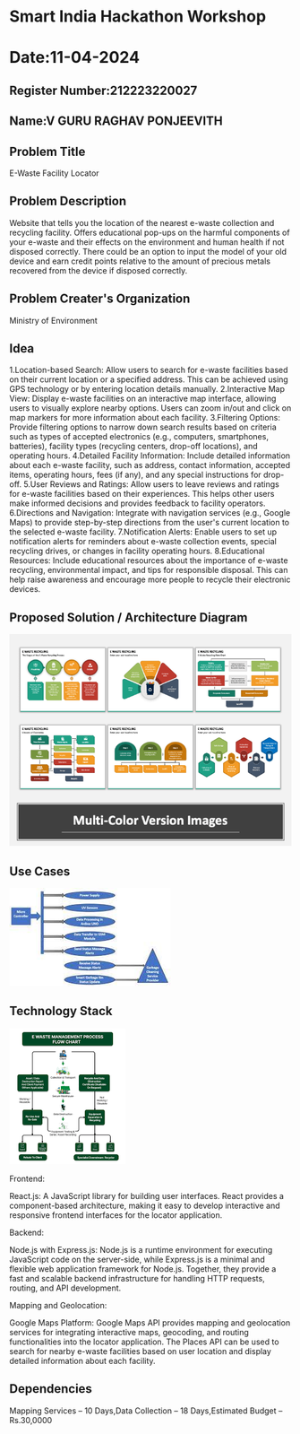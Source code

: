 # Smart India Hackathon Workshop
# Date:11-04-2024
## Register Number:212223220027
## Name:V GURU RAGHAV PONJEEVITH
## Problem Title
E-Waste Facility Locator
## Problem Description
Website that tells you the location of the nearest e-waste collection and recycling facility. Offers educational pop-ups on the harmful components of your e-waste and their effects on the environment and human health if not disposed correctly. There could be an option to input the model of your old device and earn credit points relative to the amount of precious metals recovered from the device if disposed correctly.
## Problem Creater's Organization
Ministry of Environment

## Idea
1.Location-based Search: Allow users to search for e-waste facilities based on their current location or a specified address. This can be achieved using GPS technology or by entering location details manually.
2.Interactive Map View: Display e-waste facilities on an interactive map interface, allowing users to visually explore nearby options. Users can zoom in/out and click on map markers for more information about each facility.
3.Filtering Options: Provide filtering options to narrow down search results based on criteria such as types of accepted electronics (e.g., computers, smartphones, batteries), facility types (recycling centers, drop-off locations), and operating hours.
4.Detailed Facility Information: Include detailed information about each e-waste facility, such as address, contact information, accepted items, operating hours, fees (if any), and any special instructions for drop-off.
5.User Reviews and Ratings: Allow users to leave reviews and ratings for e-waste facilities based on their experiences. This helps other users make informed decisions and provides feedback to facility operators.
6.Directions and Navigation: Integrate with navigation services (e.g., Google Maps) to provide step-by-step directions from the user's current location to the selected e-waste facility.
7.Notification Alerts: Enable users to set up notification alerts for reminders about e-waste collection events, special recycling drives, or changes in facility operating hours.
8.Educational Resources: Include educational resources about the importance of e-waste recycling, environmental impact, and tips for responsible disposal. This can help raise awareness and encourage more people to recycle their electronic devices.



## Proposed Solution / Architecture Diagram
![alt text](<sih 11.png>)

## Use Cases
![alt text](sin12.jpeg)

## Technology Stack
![alt text](sih13.png)

Frontend:

React.js: A JavaScript library for building user interfaces. React provides a component-based architecture, making it easy to develop interactive and responsive frontend interfaces for the locator application.

Backend:

Node.js with Express.js: Node.js is a runtime environment for executing JavaScript code on the server-side, while Express.js is a minimal and flexible web application framework for Node.js. Together, they provide a fast and scalable backend infrastructure for handling HTTP requests, routing, and API development.

Mapping and Geolocation:

Google Maps Platform: Google Maps API provides mapping and geolocation services for integrating interactive maps, geocoding, and routing functionalities into the locator application. The Places API can be used to search for nearby e-waste facilities based on user location and display detailed information about each facility.

## Dependencies

Mapping Services – 10 Days,Data Collection – 18 Days,Estimated Budget – Rs.30,0000